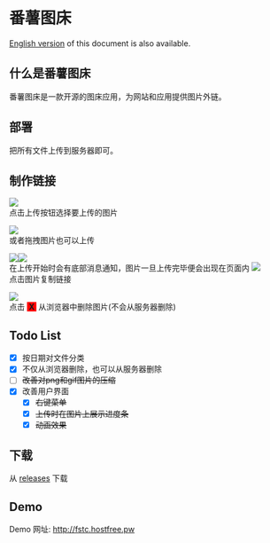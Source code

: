# 番薯图床
[English version](Readme.md) of this document is also available.
## 什么是番薯图床
番薯图床是一款开源的图床应用，为网站和应用提供图片外链。
##  部署
把所有文件上传到服务器即可。
## 制作链接
![](imgs/main.png)
<br>点击上传按钮选择要上传的图片

![](imgs/drag_in.png)
<br>或者拖拽图片也可以上传

![](imgs/start_uploading.png)![](imgs/upload_complete.png)
<br>在上传开始时会有底部消息通知，图片一旦上传完毕便会出现在页面内
![](imgs/copy_url.png)
<br>点击图片复制链接

![](imgs/delete.png)
<br>点击 <b style="background-color:red">&nbsp;X&nbsp;</b> 从浏览器中删除图片(不会从服务器删除)
## Todo List
- [x] 按日期对文件分类
- [x] 不仅从浏览器删除，也可以从服务器删除
- [ ] ~~改善对png和gif图片的压缩~~
- [x] 改善用户界面
  - [x] ~~右键菜单~~
  - [x] ~~上传时在图片上展示进度条~~
  - [x] ~~动画效果~~

## 下载
从 [releases](https://github.com/fanshucoders/image-host/releases) 下载
## Demo
Demo 网址: http://fstc.hostfree.pw
